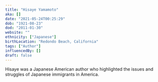 ```yaml
---
title: "Hisaye Yamamoto"
aka: []
date: "2021-05-24T00:25:29"
dob: "1921-08-23"
dod: "2011-01-30"
website: ""
ethnicity: ["Japanese"]
birthLocation: "Redondo Beach, California"
tags: ["Author"]
influencedBy: []
draft: false
---
```


Hisaye was a Japanese American author who highlighted the issues and struggles
of Japanese immigrants in America.
